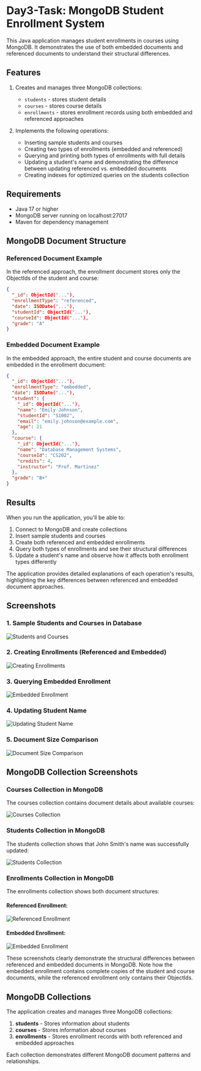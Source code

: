 # Day3-Task: MongoDB Student Enrollment System

This Java application manages student enrollments in courses using MongoDB. It demonstrates the use of both embedded documents and referenced documents to understand their structural differences.

## Features

1. Creates and manages three MongoDB collections:
   - `students` - stores student details
   - `courses` - stores course details
   - `enrollments` - stores enrollment records using both embedded and referenced approaches

2. Implements the following operations:
   - Inserting sample students and courses
   - Creating two types of enrollments (embedded and referenced)
   - Querying and printing both types of enrollments with full details
   - Updating a student's name and demonstrating the difference between updating referenced vs. embedded documents
   - Creating indexes for optimized queries on the students collection

## Requirements

- Java 17 or higher
- MongoDB server running on localhost:27017
- Maven for dependency management



## MongoDB Document Structure

### Referenced Document Example

In the referenced approach, the enrollment document stores only the ObjectIds of the student and course:

```json
{
  "_id": ObjectId("..."),
  "enrollmentType": "referenced",
  "date": ISODate("..."),
  "studentId": ObjectId("..."),
  "courseId": ObjectId("..."),
  "grade": "A"
}
```

### Embedded Document Example

In the embedded approach, the entire student and course documents are embedded in the enrollment document:

```json
{
  "_id": ObjectId("..."),
  "enrollmentType": "embedded",
  "date": ISODate("..."),
  "student": {
    "_id": ObjectId("..."),
    "name": "Emily Johnson",
    "studentId": "S1002",
    "email": "emily.johnson@example.com",
    "age": 21
  },
  "course": {
    "_id": ObjectId("..."),
    "name": "Database Management Systems",
    "courseId": "CS202",
    "credits": 4,
    "instructor": "Prof. Martinez"
  },
  "grade": "B+"
}
```

## Results

When you run the application, you'll be able to:
1. Connect to MongoDB and create collections
2. Insert sample students and courses
3. Create both referenced and embedded enrollments
4. Query both types of enrollments and see their structural differences
5. Update a student's name and observe how it affects both enrollment types differently

The application provides detailed explanations of each operation's results, highlighting the key differences between referenced and embedded document approaches.

## Screenshots

### 1. Sample Students and Courses in Database

![Students and Courses](screenshots/Screenshot%202025-06-18%20164349.png)

### 2. Creating Enrollments (Referenced and Embedded)

![Creating Enrollments](screenshots/Screenshot%202025-06-18%20164420.png)

### 3. Querying Embedded Enrollment

![Embedded Enrollment](screenshots/Screenshot%202025-06-18%20164524.png)

### 4. Updating Student Name

![Updating Student Name](screenshots/Screenshot%202025-06-18%20164611.png)

### 5. Document Size Comparison

![Document Size Comparison](screenshots/Screenshot%202025-06-18%20165128.png)

## MongoDB Collection Screenshots

### Courses Collection in MongoDB

The courses collection contains document details about available courses:

![Courses Collection](screenshots/Screenshot%202025-06-18%20165926.png)

### Students Collection in MongoDB

The students collection shows that John Smith's name was successfully updated:

![Students Collection](screenshots/Screenshot%202025-06-18%20165953.png)

### Enrollments Collection in MongoDB

The enrollments collection shows both document structures:

#### Referenced Enrollment:
![Referenced Enrollment](screenshots/Screenshot%202025-06-18%20170006.png)

#### Embedded Enrollment:
![Embedded Enrollment](screenshots/Screenshot%202025-06-18%20170622.png)

These screenshots clearly demonstrate the structural differences between referenced and embedded documents in MongoDB. Note how the embedded enrollment contains complete copies of the student and course documents, while the referenced enrollment only contains their ObjectIds.

## MongoDB Collections

The application creates and manages three MongoDB collections:

1. **students** - Stores information about students
2. **courses** - Stores information about courses
3. **enrollments** - Stores enrollment records with both referenced and embedded approaches

Each collection demonstrates different MongoDB document patterns and relationships. 
